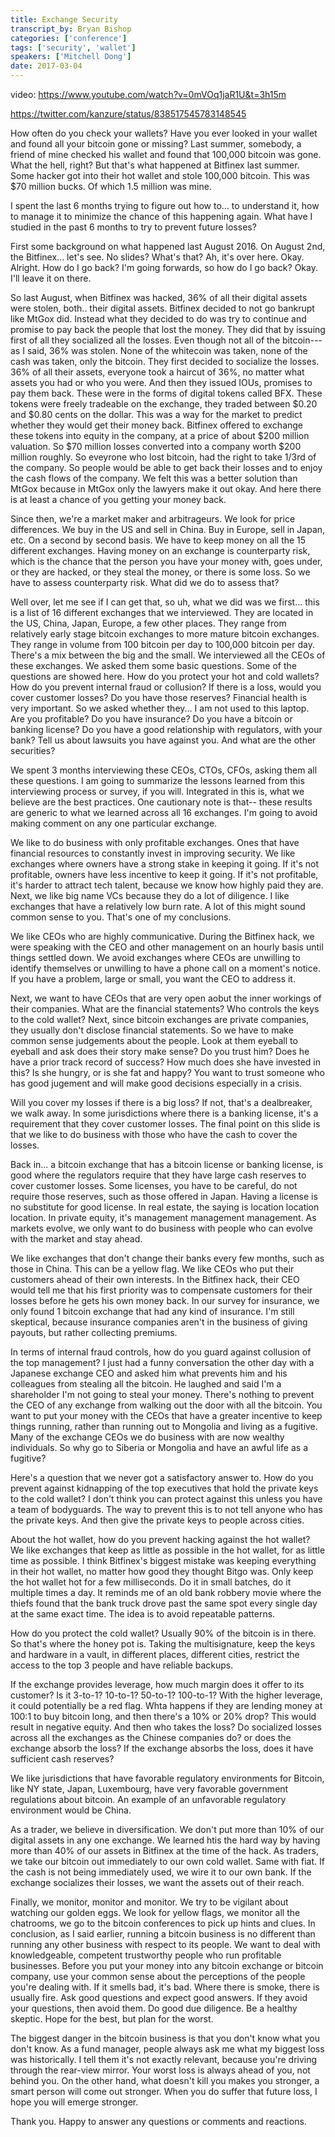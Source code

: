 ```yaml
---
title: Exchange Security
transcript_by: Bryan Bishop
categories: ['conference']
tags: ['security', 'wallet']
speakers: ['Mitchell Dong']
date: 2017-03-04
---
```


video: <https://www.youtube.com/watch?v=0mVOq1jaR1U&t=3h15m>

<https://twitter.com/kanzure/status/838517545783148545>

How often do you check your wallets? Have you ever looked in your wallet and found all your bitcoin gone or missing? Last summer, somebody, a friend of mine checked his wallet and found that 100,000 bitcoin was gone. What the hell, right? But that's what happened at Bitfinex last summer. Some hacker got into their hot wallet and stole 100,000 bitcoin. This was $70 million bucks. Of which 1.5 million was mine.

I spent the last 6 months trying to figure out how to... to understand it, how to manage it to minimize the chance of this happening again. What have I studied in the past 6 months to try to prevent future losses?

First some background on what happened last August 2016. On August 2nd, the Bitfinex... let's see. No slides? What's that? Ah, it's over here. Okay. Alright. How do I go back? I'm going forwards, so how do I go back? Okay. I'll leave it on there.

So last August, when Bitfinex was hacked, 36% of all their digital assets were stolen, both.. their digital assets. Bitfinex decided to not go bankrupt like MtGox did. Instead what they decided to do was try to continue and promise to pay back the people that lost the money. They did that by issuing first of all they socialized all the losses. Even though not all of the bitcoin--- as I said, 36% was stolen. None of the whitecoin was taken, none of the cash was taken, only the bitcoin. They first decided to socialize the losses. 36% of all their assets, everyone took a haircut of 36%, no matter what assets you had or who you were. And then they issued IOUs, promises to pay them back. These were in the forms of digital tokens called BFX. These tokens were freely tradeable on the exchange, they traded between $0.20 and $0.80 cents on the dollar. This was a way for the market to predict whether they would get their money back. Bitfinex offered to exchange these tokens into equity in the company, at a price of about $200 million valuation. So $70 million losses converted into a company worth $200 million roughly. So eveyrone who lost bitcoin, had the right to take 1/3rd of the company. So people would be able to get back their losses and to enjoy the cash flows of the company. We felt this was a better solution than MtGox because in MtGox only the lawyers make it out okay. And here there is at least a chance of you getting your money back.

Since then, we're a market maker and arbitrageurs. We look for price differences. We buy in the US and sell in China. Buy in Europe, sell in Japan, etc. On a second by second basis. We have to keep money on all the 15 different exchanges. Having money on an exchange is counterparty risk, which is the chance that the person you have your money with, goes under, or they are hacked, or they steal the money, or there is some loss. So we have to assess counterparty risk. What did we do to assess that?

Well over, let me see if I can get that, so uh, what we did was we first... this is a list of 16 different exchanges that we interviewed. They are located in the US, China, Japan, Europe, a few other places. They range from relatively early stage bitcoin exchanges to more mature bitcoin exchanges. They range in volume from 100 bitcoin per day to 100,000 bitcoin per day. There's a mix between the big and the small. We interviewed all the CEOs of these exchanges. We asked them some basic questions. Some of the questions are showed here. How do you protect your hot and cold wallets? How do you prevent internal fraud or collusion? If there is a loss, would you cover customer losses? Do you have those reserves? Financial health is very important. So we asked whether they... I am not used to this laptop. Are you profitable? Do you have insurance? Do you have a bitcoin or banking license? Do you have a good relationship with regulators, with your bank? Tell us about lawsuits you have against you. And what are the other securities?

We spent 3 months interviewing these CEOs, CTOs, CFOs, asking them all these questions. I am going to summarize the lessons learned from this interviewing process or survey, if you will. Integrated in this is, what we believe are the best practices. One cautionary note is that-- these results are generic to what we learned across all 16 exchanges. I'm going to avoid making comment on any one particular exchange.

We like to do business with only profitable exchanges. Ones that have financial resources to constantly invest in improving security. We like exchanges where owners have a strong stake in keeping it going. If it's not profitable, owners have less incentive to keep it going. If it's not profitable, it's harder to attract tech talent, because we know how highly paid they are. Next, we like big name VCs because they do a lot of diligence. I like exchanges that have a relatively low burn rate. A lot of this might sound common sense to you. That's one of my conclusions.

We like CEOs who are highly communicative. During the Bitfinex hack, we were speaking with the CEO and other management on an hourly basis until things settled down. We avoid exchanges where CEOs are unwilling to identify themselves or unwilling to have a phone call on a moment's notice. If you have a problem, large or small, you want the CEO to address it.

Next, we want to have CEOs that are very open aobut the inner workings of their companies. What are the financial statements? Who controls the keys to the cold wallet? Next, since bitcoin exchanges are private companies, they usually don't disclose financial statements. So we have to make common sense judgements about the people. Look at them eyeball to eyeball and ask does their story make sense? Do you trust him? Does he have a prior track record of success? How much does she have invested in this? Is she hungry, or is she fat and happy? You want to trust someone who has good jugement and will make good decisions especially in a crisis.

Will you cover my losses if there is a big loss? If not, that's a dealbreaker, we walk away. In some jurisdictions where there is a banking license, it's a requirement that they cover customer losses. The final point on this slide is that we like to do business with those who have the cash to cover the losses.

Back in... a bitcoin exchange that has a bitcoin license or banking license, is good where the regulators require that they have large cash reserves to cover customer losses. Some licenses, you have to be careful, do not require those reserves, such as those offered in Japan. Having a license is no substitute for good license. In real estate, the saying is location location location. In private equity, it's management management management. As markets evolve, we only want to do business with people who can evolve with the market and stay ahead.

We like exchanges that don't change their banks every few months, such as those in China. This can be a yellow flag. We like CEOs who put their customers ahead of their own interests. In the Bitfinex hack, their CEO would tell me that his first priority was to compensate customers for their losses before he gets his own money back. In our survey for insurance, we only found 1 bitcoin exchange that had any kind of insurance. I'm still skeptical, because insurance companies aren't in the business of giving payouts, but rather collecting premiums.

In terms of internal fraud controls, how do you guard against collusion of the top management? I just had a funny conversation the other day with a Japanese exchange CEO and asked him what prevents him and his colleagues from stealing all the bitcoin. He laughed and said I'm a shareholder I'm not going to steal your money. There's nothing to prevent the CEO of any exchange from walking out the door with all the bitcoin. You want to put your money with the CEOs that have a greater incentive to keep things running, rather than running out to Mongolia and living as a fugitive. Many of the exchange CEOs we do business with are now wealthy individuals. So why go to Siberia or Mongolia and have an awful life as a fugitive?

Here's a question that we never got a satisfactory answer to. How do you prevent against kidnapping of the top executives that hold the private keys to the cold wallet? I don't think you can protect against this unless you have a team of bodyguards. The way to prevent this is to not tell anyone who has the private keys. And then give the private keys to people across cities.

About the hot wallet, how do you prevent hacking against the hot wallet? We like exchanges that keep as little as possible in the hot wallet, for as little time as possible. I think Bitfinex's biggest mistake was keeping everything in their hot wallet, no matter how good they thought Bitgo was. Only keep the hot wallet hot for a few milliseconds. Do it in small batches, do it multiple times a day. It reminds me of an old bank robbery movie where the thiefs found that the bank truck drove past the same spot every single day at the same exact time. The idea is to avoid repeatable patterns.

How do you protect the cold wallet? Usually 90% of the bitcoin is in there. So that's where the honey pot is. Taking the multisignature, keep the keys and hardware in a vault, in different places, different cities, restrict the access to the top 3 people and have reliable backups.

If the exchange provides leverage, how much margin does it offer to its customer? Is it 3-to-1? 10-to-1? 50-to-1? 100-to-1? With the higher leverage, it could potentially be a red flag. Whta happens if they are lending money at 100:1 to buy bitcoin long, and then there's a 10% or 20% drop? This would result in negative equity. And then who takes the loss? Do socialized losses across all the exchanges as the Chinese companies do? or does the exchange absorb the loss? If the exchange absorbs the loss, does it have sufficient cash reserves?

We like jurisdictions that have favorable regulatory environments for Bitcoin, like NY state, Japan, Luxembourg, have very favorable government regulations about bitcoin. An example of an unfavorable regulatory environment would be China.

As a trader, we believe in diversification. We don't put more than 10% of our digital assets in any one exchange. We learned htis the hard way by having more than 40% of our assets in Bitfinex at the time of the hack. As traders, we take our bitcoin out immediately to our own cold wallet. Same with fiat. If the cash is not being immediately used, we wire it to our own bank. If the exchange socializes their losses, we want the assets out of their reach.

Finally, we monitor, monitor and monitor. We try to be vigilant about watching our golden eggs. We look for yellow flags, we monitor all the chatrooms, we go to the bitcoin conferences to pick up hints and clues. In conclusion, as I said earlier, running a bitcoin business is no different than running any other business with respect to its people. We want to deal with knowledgeable, competent trustworthy people who run profitable businesses. Before you put your money into any bitcoin exchange or bitcoin company, use your common sense about the perceptions of the people you're dealing with. If it smells bad, it's bad. Where there is smoke, there is usually fire. Ask good questions and expect good answers. If they avoid your questions, then avoid them. Do good due diligence. Be a healthy skeptic. Hope for the best, but plan for the worst.

The biggest danger in the bitcoin business is that you don't know what you don't know. As a fund manager, people always ask me what my biggest loss was historically. I tell them it's not exactly relevant, because you're driving through the rear-view mirror. Your worst loss is always ahead of you, not behind you. On the other hand, what doesn't kill you makes you stronger, a smart person will come out stronger. When you do suffer that future loss, I hope you will emerge stronger.

Thank you. Happy to answer any questions or comments and reactions.
